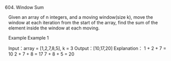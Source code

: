 604. Window Sum

Given an array of n integers, and a moving window(size k), move the window at each iteration from the start of the array, find the sum of the element inside the window at each moving.

Example
Example 1

Input：array = [1,2,7,8,5], k = 3
Output：[10,17,20]
Explanation：
1 + 2 + 7 = 10
2 + 7 + 8 = 17
7 + 8 + 5 = 20
